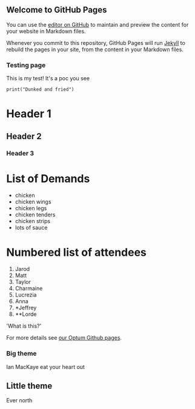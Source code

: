 ## Welcome to GitHub Pages

You can use the [editor on GitHub](https://github.com/jarodbeardsleyoptiv/pages-poc/edit/gh-pages/index.md) to maintain and preview the content for your website in Markdown files.

Whenever you commit to this repository, GitHub Pages will run [Jekyll](https://jekyllrb.com/) to rebuild the pages in your site, from the content in your Markdown files.

### Testing page
This is my test! It's a poc you see

```markdown
print("Dunked and fried")
```

# Header 1
## Header 2
### Header 3

# List of Demands
- chicken
- chicken wings
- chicken legs
- chicken tenders
- chicken strips
- lots of sauce

# Numbered list of attendees

1. Jarod
2. Matt
3. Taylor
4. Charmaine
5. Lucrezia
6. Anna
7. *Jeffrey
8. **Lorde

'What is this?'


For more details see [our Optum Github pages](https://jarodbeardsleyoptiv.github.io/pages-poc/).

### Big theme

Ian MacKaye eat your heart out

## Little theme

Ever north

